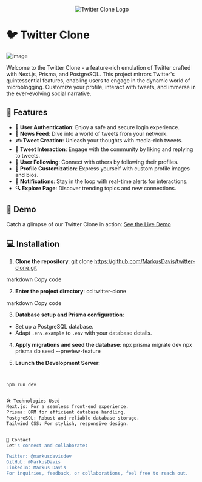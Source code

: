 <p align="center">
  <img src="https://logo.com/image-cdn/images/kts928pd/production/08207a1a4c3383abed17d2995786c44959ceaa91-1140x620.png?w=1080&q=72" alt="Twitter Clone Logo">
</p>

# 🐦 Twitter Clone
![image](https://upload.wikimedia.org/wikipedia/commons/5/57/X_logo_2023_%28white%29.png)

Welcome to the Twitter Clone - a feature-rich emulation of Twitter crafted with Next.js, Prisma, and PostgreSQL. This project mirrors Twitter's quintessential features, enabling users to engage in the dynamic world of microblogging. Customize your profile, interact with tweets, and immerse in the ever-evolving social narrative.

## 🌟 Features

- **🔐 User Authentication**: Enjoy a safe and secure login experience.
- **📰 News Feed**: Dive into a world of tweets from your network.
- **✍️ Tweet Creation**: Unleash your thoughts with media-rich tweets.
- **💬 Tweet Interaction**: Engage with the community by liking and replying to tweets.
- **🔗 User Following**: Connect with others by following their profiles.
- **🎨 Profile Customization**: Express yourself with custom profile images and bios.
- **🔔 Notifications**: Stay in the loop with real-time alerts for interactions.
- **🔍 Explore Page**: Discover trending topics and new connections.

## 🎥 Demo

Catch a glimpse of our Twitter Clone in action: [See the Live Demo](https://twitter-clone-demo-link.com)

## 💻 Installation

1. **Clone the repository**:
git clone https://github.com/MarkusDavis/twitter-clone.git

markdown
Copy code

2. **Enter the project directory**:
cd twitter-clone

markdown
Copy code

3. **Database setup and Prisma configuration**:
- Set up a PostgreSQL database.
- Adapt `.env.example` to `.env` with your database details.

4. **Apply migrations and seed the database**:
npx prisma migrate dev
npx prisma db seed --preview-feature


5. **Launch the Development Server**:
```bash


npm run dev


🛠 Technologies Used
Next.js: For a seamless front-end experience.
Prisma: ORM for efficient database handling.
PostgreSQL: Robust and reliable database storage.
Tailwind CSS: For stylish, responsive design.


🤝 Contact
Let's connect and collaborate:

Twitter: @markusdavisdev
GitHub: @MarkusDavis
LinkedIn: Markus Davis
For inquiries, feedback, or collaborations, feel free to reach out.

